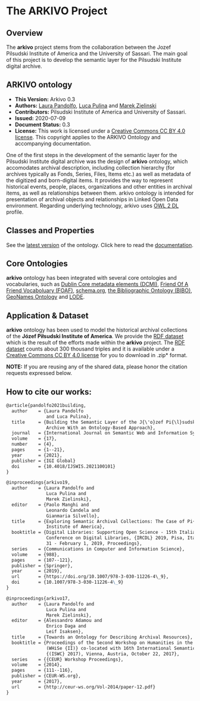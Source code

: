 # The ARKIVO Project

## Overview
The **arkivo** project stems from the collaboration between the Jozef Pilsudski Institute of America and the University of Sassari. The main goal of this project is to develop the semantic layer for the Pilsudski Institute digital archive. 

## ARKIVO ontology

* **This Version:** Arkivo 0.3
* **Authors:** [Laura Pandolfo](mailto:lpandolfo@uniss.it), [Luca Pulina](mailto:lpulina@uniss.it) and [Marek Zielinski](mailto:MZielinski@pilsudski.org)
* **Contributors:** Pilsudski Institute of America and University of Sassari.
* **Issued:** 2020-07-09
* **Document Status:** 0.3
* **License:** This work is licensed under a [Creative Commons CC BY 4.0 license](https://creativecommons.org/licenses/by/4.0/). This copyright applies to the ARKIVO Ontology and accompanying documentation.

One of the first steps in the development of the semantic layer for the Pilsudski Institute digital archive was the design of **arkivo** ontology, which accomodates archival description, including collection hierarchy (for archives typically as Fonds, Series, Files, Items etc.) as well as metadata of the digitized and born-digital items. It provides the way to represent historical events, people, places, organizations and other entities in archival items, as well as relationships between them. arkivo ontology is intended for presentation of archival objects and relationships in Linked Open Data environment. Regarding underlying technology, arkivo uses [OWL 2 DL](http://www.w3.org/TR/owl2-overview/) profile.

## Classes and Properties

See the [latest version](https://github.com/ArkivoTeam/ARKIVO/blob/master/arkivo_0.3.owl) of the ontology.
Click here to read the [documentation](https://github.com/ArkivoTeam/ARKIVO/blob/master/documentation1.2.pdf).

## Core Ontologies 

**arkivo** ontology has been integrated with several core ontologies and vocabularies, such as [Dublin Core metadata elements (DCMI)](http://dublincore.org/documents/dcmi-terms/), [Friend Of A Friend Vocaboluary (FOAF)](http://xmlns.com/foaf/spec/), [schema.org](http://schema.org), [the Bibliographic Ontology (BIBO)](http://bibliontology.com), [GeoNames Ontology](http://www.geonames.org/ontology/documentation.html) and [LODE](http://linkedevents.org/ontology/). 

## Application & Dataset

**arkivo** ontology has been used to model the historical archival collections of the **Józef Piłsudski Institute of America**.
We provide the [RDF dataset](https://github.com/ArkivoTeam/ARKIVO/blob/master/Jo%CC%81zef_Pi%C5%82sudski_data.rdf.zip) which is the result of the efforts made within the **arkivo** project. The [RDF dataset](https://github.com/ArkivoTeam/ARKIVO/blob/master/Jo%CC%81zef_Pi%C5%82sudski_data.rdf.zip) counts about 300 thousand triples and it is available under a [Creative Commons CC BY 4.0 license](https://creativecommons.org/licenses/by/4.0/) for you to download in .zip* format. 

**NOTE:** If you are reusing any of the shared data, please honor the citation requests expressed below. 

## How to cite our works:
```markdown
@article{pandolfo2021building,
  author    = {Laura Pandolfo
               and Luca Pulina},
  title     = {Building the Semantic Layer of the J{\'o}zef Pi{\l}sudski Digital
               Archive With an Ontology-Based Approach},
  journal   = {International Journal on Semantic Web and Information Systems (IJSWIS)},
  volume    = {17},
  number    = {4},
  pages     = {1--21},
  year      = {2021},
  publisher = {IGI Global}
  doi       = {10.4018/IJSWIS.2021100101}
}
```
```markdown
@inproceedings{arkivo19,
  author    = {Laura Pandolfo and
               Luca Pulina and
               Marek Zielinski},
  editor    = {Paolo Manghi and
               Leonardo Candela and
               Gianmaria Silvello},
  title     = {Exploring Semantic Archival Collections: The Case of Pi{\l}sudski
               Institute of America},
  booktitle = {Digital Libraries: Supporting Open Science - 15th Italian Research
               Conference on Digital Libraries, {IRCDL} 2019, Pisa, Italy, January
               31 - February 1, 2019, Proceedings},
  series    = {Communications in Computer and Information Science},
  volume    = {988},
  pages     = {107--121},
  publisher = {Springer},
  year      = {2019},
  url       = {https://doi.org/10.1007/978-3-030-11226-4\_9},
  doi       = {10.1007/978-3-030-11226-4\_9}
}
```
```markdown
@inproceedings{arkivo17,
  author    = {Laura Pandolfo and
               Luca Pulina and
               Marek Zielinski},
  editor    = {Alessandro Adamou and
               Enrico Daga and
               Leif Isaksen},
  title     = {Towards an Ontology for Describing Archival Resources},
  booktitle = {Proceedings of the Second Workshop on Humanities in the Semantic Web
               (WHiSe {II)} co-located with 16th International Semantic Web Conference
               {(ISWC} 2017), Vienna, Austria, October 22, 2017},
  series    = {{CEUR} Workshop Proceedings},
  volume    = {2014},
  pages     = {111--116},
  publisher = {CEUR-WS.org},
  year      = {2017},
  url       = {http://ceur-ws.org/Vol-2014/paper-12.pdf}
}
```
